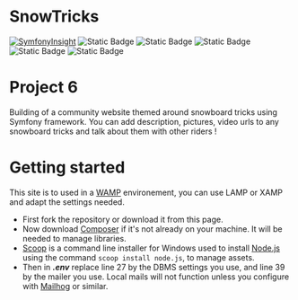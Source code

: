 # SnowTricks
[![SymfonyInsight](https://insight.symfony.com/projects/46512455-8112-40b4-b626-6de244ff0852/mini.svg)](https://insight.symfony.com/projects/46512455-8112-40b4-b626-6de244ff0852)
![Static Badge](https://img.shields.io/badge/symfony-6.3-000000?logo=symfony)
![Static Badge](https://img.shields.io/badge/bootstrap-5.1.3-7952B3?logo=bootstrap)
![Static Badge](https://img.shields.io/badge/php-8.1-777BB4?logo=php)
![Static Badge](https://img.shields.io/badge/phpmyadmin-5.1.1-6C78AF?logo=phpmyadmin)
![Static Badge](https://img.shields.io/badge/twig-3.x-green?logo=twig)

# Project 6

Building of a community website themed around snowboard tricks using Symfony framework.
You can add description, pictures, video urls to any snowboard tricks and talk about them with other riders ! 

# Getting started

This site is to used in a [WAMP](https://www.wampserver.com/) environement, you can use LAMP or XAMP and adapt the settings needed.

- First fork the repository or download it from this page.
- Now download [Composer](https://getcomposer.org/download/) if it's not already on your machine. It will be needed to manage libraries.
- [Scoop](https://scoop.sh/) is a command line installer for Windows used to install [Node.js](https://nodejs.org/en/download) using the command ```scoop install node.js```, to manage assets.
- Then in ***.env*** replace line 27 by the DBMS settings you use, and line 39 by the mailer you use. Local mails will not function unless you configure with [Mailhog](https://github.com/mailhog/MailHog) or similar.
